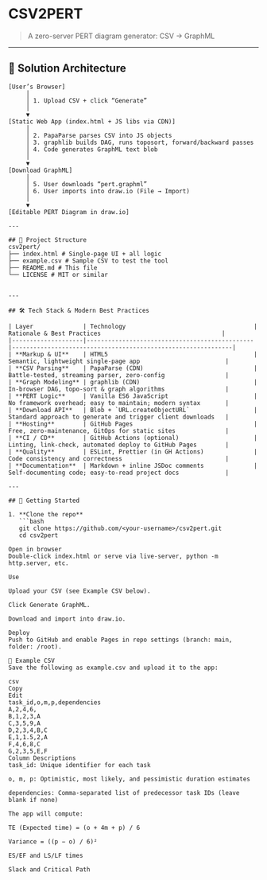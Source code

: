 # CSV2PERT

> A zero-server PERT diagram generator: CSV → GraphML

---

## 🚀 Solution Architecture

```plaintext
[User’s Browser]
     │
     │ 1. Upload CSV + click “Generate”
     │
     ▼
[Static Web App (index.html + JS libs via CDN)]
     │
     │ 2. PapaParse parses CSV into JS objects
     │ 3. graphlib builds DAG, runs topo­sort, forward/backward passes
     │ 4. Code generates GraphML text blob
     │
     ▼
[Download GraphML]
     │
     │ 5. User downloads “pert.graphml”
     │ 6. User imports into draw.io (File → Import)
     │
     ▼
[Editable PERT Diagram in draw.io]

---

## 📁 Project Structure
csv2pert/
├── index.html # Single-page UI + all logic
├── example.csv # Sample CSV to test the tool
├── README.md # This file
└── LICENSE # MIT or similar


---

## 🛠 Tech Stack & Modern Best Practices

| Layer              | Technology                                    | Rationale & Best Practices                                  |
|--------------------|-----------------------------------------------|--------------------------------------------------------------|
| **Markup & UI**    | HTML5                                         | Semantic, lightweight single-page app                        |
| **CSV Parsing**    | PapaParse (CDN)                               | Battle-tested, streaming parser, zero-config                 |
| **Graph Modeling** | graphlib (CDN)                                | In-browser DAG, topo-sort & graph algorithms                 |
| **PERT Logic**     | Vanilla ES6 JavaScript                        | No framework overhead; easy to maintain; modern syntax       |
| **Download API**   | Blob + `URL.createObjectURL`                  | Standard approach to generate and trigger client downloads   |
| **Hosting**        | GitHub Pages                                  | Free, zero-maintenance, GitOps for static sites              |
| **CI / CD**        | GitHub Actions (optional)                     | Linting, link-check, automated deploy to GitHub Pages        |
| **Quality**        | ESLint, Prettier (in GH Actions)              | Code consistency and correctness                             |
| **Documentation**  | Markdown + inline JSDoc comments              | Self-documenting code; easy-to-read project docs             |

---

## 🔧 Getting Started

1. **Clone the repo**  
   ```bash
   git clone https://github.com/<your-username>/csv2pert.git
   cd csv2pert

Open in browser
Double-click index.html or serve via live-server, python -m http.server, etc.

Use

Upload your CSV (see Example CSV below).

Click Generate GraphML.

Download and import into draw.io.

Deploy
Push to GitHub and enable Pages in repo settings (branch: main, folder: /root).

📖 Example CSV
Save the following as example.csv and upload it to the app:

csv
Copy
Edit
task_id,o,m,p,dependencies
A,2,4,6,
B,1,2,3,A
C,3,5,9,A
D,2,3,4,B,C
E,1,1.5,2,A
F,4,6,8,C
G,2,3,5,E,F
Column Descriptions
task_id: Unique identifier for each task

o, m, p: Optimistic, most likely, and pessimistic duration estimates

dependencies: Comma-separated list of predecessor task IDs (leave blank if none)

The app will compute:

TE (Expected time) = (o + 4m + p) / 6

Variance = ((p − o) / 6)²

ES/EF and LS/LF times

Slack and Critical Path